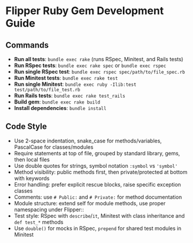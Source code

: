 # Flipper Ruby Gem Development Guide

## Commands
- **Run all tests**: `bundle exec rake` (runs RSpec, Minitest, and Rails tests)
- **Run RSpec tests**: `bundle exec rake spec` or `bundle exec rspec`
- **Run single RSpec test**: `bundle exec rspec spec/path/to/file_spec.rb`
- **Run Minitest tests**: `bundle exec rake test`
- **Run single Minitest**: `bundle exec ruby -Ilib:test test/path/to/file_test.rb`
- **Run Rails tests**: `bundle exec rake test_rails`
- **Build gem**: `bundle exec rake build`
- **Install dependencies**: `bundle install`

## Code Style
- Use 2-space indentation, snake_case for methods/variables, PascalCase for classes/modules
- Require statements at top of file, grouped by standard library, gems, then local files
- Use double quotes for strings, symbol notation `:symbol` vs `'symbol'`
- Method visibility: public methods first, then private/protected at bottom with keywords
- Error handling: prefer explicit rescue blocks, raise specific exception classes
- Comments: use `# Public:` and `# Private:` for method documentation
- Module structure: extend self for module methods, use proper namespacing under Flipper::
- Test style: RSpec with `describe`/`it`, Minitest with class inheritance and `def test_*` methods
- Use `double()` for mocks in RSpec, `prepend` for shared test modules in Minitest
